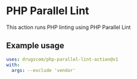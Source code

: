 # PHP Parallel Lint

This action runs PHP linting using PHP Parallel Lint

## Example usage

```yaml
uses: drugscom/php-parallel-lint-action@v1
with:
  args: --exclude 'vendor'
```
